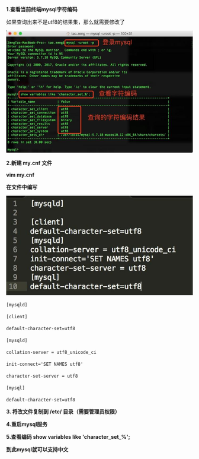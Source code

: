 **1.查看当前终端mysql字符编码**

如果查询出来不是utf8的结果集，那么就需要修改了

 ![img](images/7779890-3d64f07638b7ddf3.jpg)

**2.新建 my.cnf 文件**

**vim my.cnf** 

**在文件中编写**

 ![img](images/7779890-a2ae382e9a88f5c7.jpg)

```shell
[mysqld]

[client]

default-character-set=utf8

[mysqld]

collation-server = utf8_unicode_ci

init-connect='SET NAMES utf8'

character-set-server = utf8

[mysql]

default-character-set=utf8
```

**3. 将改文件复制到 /etc/ 目录（需要管理员权限）**

**4.重启mysql服务**

**5.查看编码    show variables like 'character_set_%';**

**到此mysql就可以支持中文**